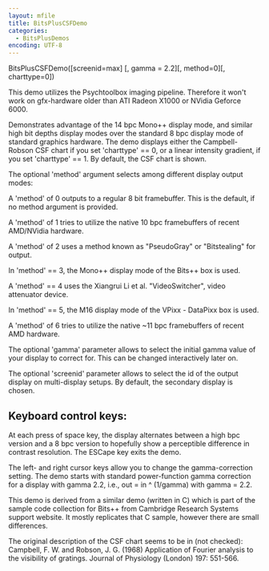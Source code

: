 ```yaml
---
layout: mfile
title: BitsPlusCSFDemo
categories:
  - BitsPlusDemos
encoding: UTF-8
---
```


BitsPlusCSFDemo([screenid=max] [, gamma = 2.2][, method=0][, charttype=0])

This demo utilizes the Psychtoolbox imaging pipeline. Therefore it won't
work on gfx-hardware older than ATI Radeon X1000 or NVidia Geforce 6000.

Demonstrates advantage of the 14 bpc Mono++ display mode, and similar high
bit depths display modes over the standard 8 bpc display mode of standard
graphics hardware. The demo displays either the Campbell-Robson CSF chart
if you set 'charttype' == 0, or a linear intensity gradient, if you set
'charttype' == 1. By default, the CSF chart is shown.

The optional 'method' argument selects among different display output
modes:

A 'method' of 0 outputs to a regular 8 bit framebuffer. This is the
default, if no method argument is provided.

A 'method' of 1 tries to utilize the native 10 bpc framebuffers of recent
AMD/NVidia hardware.

A 'method' of 2 uses a method known as "PseudoGray" or "Bitstealing" for
output.

In 'method' == 3, the Mono++ display mode of the Bits++ box is used.

A 'method' == 4 uses the Xiangrui Li et al. "VideoSwitcher", video
attenuator device.

In 'method' == 5, the M16 display mode of the VPixx - DataPixx box is used.

A 'method' of 6 tries to utilize the native ~11 bpc framebuffers of recent
AMD hardware.

The optional 'gamma' parameter allows to select the initial gamma value
of your display to correct for. This can be changed interactively later
on.

The optional 'screenid' parameter allows to select the id of the output
display on multi-display setups. By default, the secondary display is
chosen.

Keyboard control keys:
----------------------

At each press of space key, the display alternates between a high bpc
version and a 8 bpc version to hopefully show a perceptible difference in
contrast resolution. The ESCape key exits the demo.

The left- and right cursor keys allow you to change the gamma-correction
setting. The demo starts with standard power-function gamma correction
for a display with gamma 2.2, i.e., out = in ^ (1/gamma) with gamma =
2\.2.

This demo is derived from a similar demo (written in C) which is part of
the sample code collection for Bits++ from Cambridge Research Systems
support website. It mostly replicates that C sample, however there are
small differences.

The original description of the CSF chart seems to be in (not checked):
Campbell, F. W. and Robson, J. G. (1968) Application of Fourier analysis
to the visibility of gratings. Journal of Physiology (London) 197:
551-566.

